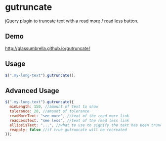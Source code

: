 gutruncate
==========

jQuery plugin to truncate text with a read more / read less button.

## Demo
http://glassumbrella.github.io/gutruncate/


## Usage

```javascript
$(".my-long-text").gutruncate();
```

## Advanced Usage

```javascript
$(".my-long-text").gutruncate({
  minLength: 150, //amount of text to show
  tolerance: 20, //amount of tolerance
  readMoreText: "see more", //text of the read more link
  readLessText: "see less", //text of the read less link
  ellipsisText: "...", //what to use to signify the text has been truncated
  reapply: false //if true gutruncate will be recreated
});
```
